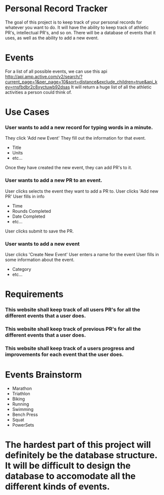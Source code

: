 # Personal Record Tracker
The goal of this project is to keep track of your personal records for whatever you want to do. It will have the ability to keep track of athletic PR's, intellectual PR's, and so on. There will be a database of events that it uses, as well as the ability to add a new event. 

# Events
For a list of all possible events, we can use this api 
http://api.amp.active.com/v2/search/?current_page=1&per_page=10&sort=distance&exclude_children=true&api_key=rnsfbdbr2c8xyctuwb92dsas
It will return a huge list of all the athletic activities a person could think of.

# Use Cases
### User wants to add a new record for typing words in a minute. 
They click 'Add new Event' 
They fill out the information for that event. 
* Title
* Units
* etc...

Once they have created the new event, they can add PR's to it.

### User wants to add a new PR to an event.
User clicks selects the event they want to add a PR to.
User clicks 'Add new PR'
User fills in info
* Time
* Rounds Completed
* Date Completed
* etc...

User clicks submit to save the PR.

### User wants to add a new event
User clicks 'Create New Event'
User enters a name for the event
User fills in some information about the event. 
  * Category
  * etc...
# Requirements
### This website shall keep track of all users PR's for all the different events that a user does.
### This website shall keep track of previous PR's for all the different events that a user does.
### This website shall keep track of a users progress and improvements for each event that the user does.

# Events Brainstorm
* Marathon
* Triathlon
* Biking
* Running
* Swimming
* Bench Press
* Squat
* PowerSets

# The hardest part of this project will definitely be the database structure. It will be difficult to design the database to accomodate all the different kinds of events. 
